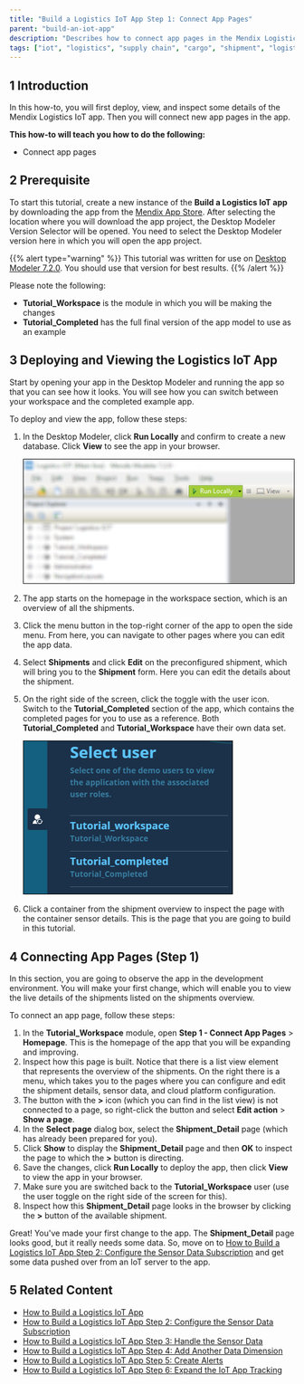 ```yaml
---
title: "Build a Logistics IoT App Step 1: Connect App Pages"
parent: "build-an-iot-app"
description: "Describes how to connect app pages in the Mendix Logistics IoT app."
tags: ["iot", "logistics", "supply chain", "cargo", "shipment", "logistics", "sensor"]
---
```


## 1 Introduction

In this how-to, you will first deploy, view, and inspect some details of the Mendix Logistics IoT app. Then you will connect new app pages in the app.

**This how-to will teach you how to do the following:**

* Connect app pages

## 2 Prerequisite

To start this tutorial, create a new instance of the **Build a Logistics IoT app** by downloading the app from the [Mendix App Store](https://appstore.home.mendix.com/link/app/53934/). After selecting the location where you will download the app project, the Desktop Modeler Version Selector will be opened. You need to select the Desktop Modeler version here in which you will open the app project.

{{% alert type="warning" %}}
This tutorial was written for use on [Desktop Modeler 7.2.0](https://appstore.home.mendix.com/link/modeler/7.2.0). You should use that version for best results.
{{% /alert %}}

Please note the following:

* **Tutorial_Workspace** is the module in which you will be making the changes
* **Tutorial_Completed** has the full final version of the app model to use as an example

## 3 Deploying and Viewing the Logistics IoT App

Start by opening your app in the Desktop Modeler and running the app so that you can see how it looks. You will see how you can switch between your workspace and the completed example app.

To deploy and view the app, follow these steps:

1. In the Desktop Modeler, click **Run Locally** and confirm to create a new database. Click **View** to see the app in your browser.

    ![](attachments/build-an-iot-app/deploy-and-view-blurred.png)

2. The app starts on the homepage in the workspace section, which is an overview of all the shipments.
3. Click the menu button in the top-right corner of the app to open the side menu. From here, you can navigate to other pages where you can edit the app data.
4. Select **Shipments** and click **Edit** on the preconfigured shipment, which will bring you to the **Shipment** form. Here you can edit the details about the shipment.
5. On the right side of the screen, click the toggle with the user icon. Switch to the **Tutorial_Completed** section of the app, which contains the completed pages for you to use as a reference. Both **Tutorial_Completed** and **Tutorial_Workspace** have their own data set.

    ![](attachments/build-an-iot-app/user-switcher.png)

6. Click a container from the shipment overview to inspect the page with the container sensor details. This is the page that you are going to build in this tutorial.

## 4 Connecting App Pages (Step 1)

In this section, you are going to observe the app in the development environment. You will make your first change, which will enable you to view the live details of the shipments listed on the shipments overview.

To connect an app page, follow these steps:

1. In the **Tutorial_Workspace** module, open **Step 1 - Connect App Pages** > **Homepage**. This is the homepage of the app that you will be expanding and improving.
2. Inspect how this page is built. Notice that there is a list view element that represents the overview of the shipments. On the right there is a menu, which takes you to the pages where you can configure and edit the shipment details, sensor data, and cloud platform configuration.
3. The button with the **>** icon (which you can find in the list view) is not connected to a page, so right-click the button and select **Edit action** > **Show a page**.
4. In the **Select page** dialog box, select the **Shipment_Detail** page (which has already been prepared for you).
5. Click **Show** to display the **Shipment_Detail** page and then **OK** to inspect the page to which the **>** button is directing.
6. Save the changes, click **Run Locally** to deploy the app, then click **View** to view the app in your browser.
7. Make sure you are switched back to the **Tutorial_Workspace** user (use the user toggle on the right side of the screen for this).
8. Inspect how this **Shipment_Detail** page looks in the browser by clicking the **>** button of the available shipment.

Great! You've made your first change to the app. The **Shipment_Detail** page looks good, but it really needs some data. So, move on to [How to Build a Logistics IoT App Step 2: Configure the Sensor Data Subscription](build-an-iot-app-2) and get some data pushed over from an IoT server to the app.

## 5 Related Content

* [How to Build a Logistics IoT App](build-an-iot-app)
* [How to Build a Logistics IoT App Step 2: Configure the Sensor Data Subscription](build-an-iot-app-2)
* [How to Build a Logistics IoT App Step 3: Handle the Sensor Data](build-an-iot-app-3)
* [How to Build a Logistics IoT App Step 4: Add Another Data Dimension](build-an-iot-app-4)
* [How to Build a Logistics IoT App Step 5: Create Alerts](build-an-iot-app-5)
* [How to Build a Logistics IoT App Step 6: Expand the IoT App Tracking](build-an-iot-app-6)
